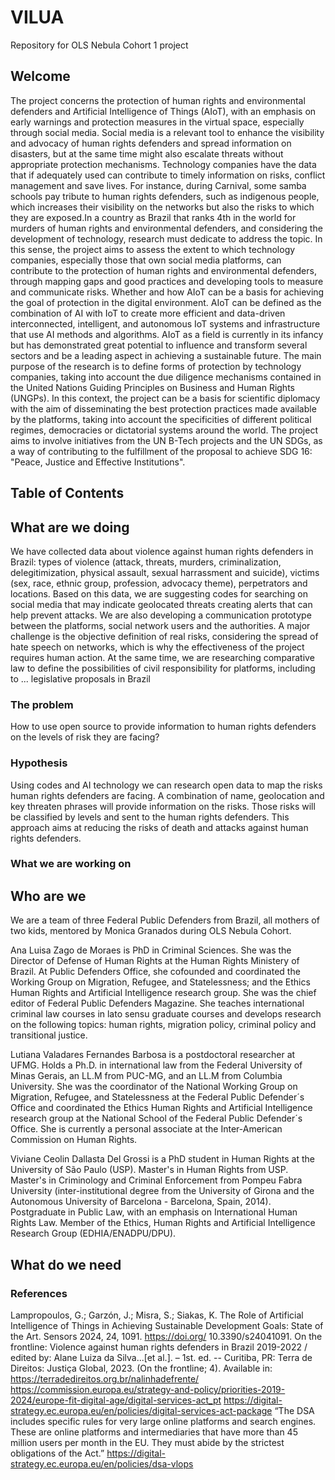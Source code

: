 # VILUA
Repository for OLS Nebula Cohort 1 project

## Welcome
The project concerns the protection of human rights and environmental defenders and Artificial Intelligence of Things (AIoT), with an emphasis on early warnings and protection measures in the virtual space, especially through social media. Social media is a relevant tool to enhance the visibility and advocacy of human rights defenders and spread information on disasters, but at the same time might also escalate threats without appropriate protection mechanisms. Technology companies have the data that if adequately used can contribute to timely information on risks, conflict management and save lives. For instance, during Carnival, some samba schools pay tribute to human rights defenders, such as indigenous people, which increases their visibility on the networks but also the risks to which they are exposed.In a country as Brazil that ranks 4th in the world for murders of human rights and environmental defenders, and considering the development of technology, research must dedicate to address the topic.
In this sense, the project aims to assess the extent to which technology companies, especially those that own social media platforms, can contribute to the protection of human rights and environmental defenders, through mapping gaps and  good practices and developing tools to measure and communicate risks. Whether and how AIoT can be a basis for achieving the goal of protection in the digital environment.
AIoT can be defined as the combination of AI with IoT to create more efficient and data-driven interconnected, intelligent, and autonomous IoT systems and infrastructure that use AI methods and algorithms.
AIoT as a field is currently in its infancy but has demonstrated great potential to influence and
transform several sectors and be a leading aspect in achieving a sustainable future.
The main purpose of the research is to define forms of protection by technology companies, taking into account the due diligence mechanisms contained in the United Nations Guiding Principles on Business and Human Rights (UNGPs).
In this context, the project can be a basis for scientific diplomacy with the aim of disseminating the best protection practices made available by the platforms, taking into account the specificities of different political regimes, democracies or dictatorial systems around the world.
The project aims to involve initiatives from the UN B-Tech projects and the UN SDGs, as a way of contributing to the fulfillment of the proposal to achieve SDG 16: "Peace, Justice and Effective Institutions".


## Table of Contents 

## What are we doing 

We have collected data about violence against human rights defenders in Brazil: types of violence (attack, threats, murders, criminalization, delegitimization, physical assault, sexual harrassment and suicide), victims (sex, race, ethnic group, profession, advocacy theme), perpetrators and locations. 
Based on this data, we are suggesting codes for searching on social media that may indicate geolocated threats creating alerts that can help prevent attacks. We are also developing a communication prototype between the platforms, social network users and the authorities.
A major challenge is the objective definition of real risks, considering the spread of hate speech on networks, which is why the effectiveness of the project requires human action.
At the same time, we are researching comparative law to define the possibilities of civil responsibility for platforms, including to ... legislative proposals in Brazil

### The problem 
How to use open source to provide information to human rights  defenders on the levels of risk they are facing?

### Hypothesis
Using codes and AI technology we can research open data to map the risks human rights defenders are facing. A combination of name, geolocation and key threaten phrases will provide information on the risks. Those risks will be  classified by levels and sent to the human rights defenders.  This approach aims at reducing the risks of death and attacks against human rights defenders.

### What we are working on 


## Who are we 

We are a team of three Federal Public Defenders from Brazil, all mothers of two kids, mentored by Monica Granados during OLS Nebula Cohort.

Ana Luisa Zago de Moraes is PhD in Criminal Sciences. She was the Director of Defense of Human Rights at the Human Rights Ministery of Brazil. At Public Defenders Office, she cofounded and coordinated the Working Group on Migration, Refugee, and Statelessness; and the Ethics Human Rights and Artificial Intelligence research group. She was the chief editor of Federal Public Defenders Magazine. She teaches international criminal law courses in lato sensu graduate courses and develops research on the following topics: human rights, migration policy, criminal policy and transitional justice. 

Lutiana Valadares Fernandes Barbosa is a postdoctoral researcher at UFMG.  Holds a Ph.D. in international law from the Federal University of Minas Gerais, an LL.M from PUC-MG, and an LL.M from Columbia University. She was the coordinator of the National Working Group on Migration, Refugee, and Statelessness at the Federal Public Defender´s Office and coordinated the Ethics Human Rights and Artificial Intelligence research group at the National School of the Federal Public Defender´s Office. She is currently a personal associate at the Inter-American Commission on Human Rights.

Viviane Ceolin Dallasta Del Grossi is a PhD student in Human Rights at the University of São Paulo (USP). Master's in Human Rights from USP. Master's in Criminology and Criminal Enforcement from Pompeu Fabra University (inter-institutional degree from the University of Girona and the Autonomous University of Barcelona - Barcelona, Spain, 2014). Postgraduate in Public Law, with an emphasis on International Human Rights Law. Member of the Ethics, Human Rights and Artificial Intelligence Research Group (EDHIA/ENADPU/DPU).

## What do we need

### References
Lampropoulos, G.; Garzón, J.; Misra, S.; Siakas, K. The Role of Artificial Intelligence of Things in Achieving Sustainable Development Goals: State of the Art. Sensors 2024, 24, 1091. https://doi.org/ 10.3390/s24041091. 
On the frontline: Violence against human rights defenders in Brazil 2019-2022 / edited by: Alane Luiza da Silva...[et al.]. – 1st. ed. -- Curitiba, PR: Terra de Direitos: Justiça Global, 2023. (On the frontline; 4). Available in:  https://terradedireitos.org.br/nalinhadefrente/
<https://commission.europa.eu/strategy-and-policy/priorities-2019-2024/europe-fit-digital-age/digital-services-act_pt>
<https://digital-strategy.ec.europa.eu/en/policies/digital-services-act-package>
“The DSA includes specific rules for very large online platforms and search engines. These are online platforms and intermediaries that have more than 45 million users per month in the EU. They must abide by the strictest obligations of the Act.”
<https://digital-strategy.ec.europa.eu/en/policies/dsa-vlops>
 

